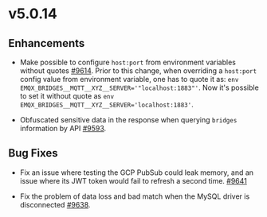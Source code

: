 # v5.0.14

## Enhancements

- Make possible to configure `host:port` from environment variables without quotes [#9614](https://github.com/emqx/emqx/pull/9614).
  Prior to this change, when overriding a `host:port` config value from environment variable, one has to quote it as:
  `env EMQX_BRIDGES__MQTT__XYZ__SERVER='"localhost:1883"'`.
  Now it's possible to set it without quote as `env EMQX_BRIDGES__MQTT__XYZ__SERVER='localhost:1883'`.

- Obfuscated sensitive data in the response when querying `bridges` information by API [#9593](https://github.com/emqx/emqx/pull/9593/).

## Bug Fixes

- Fix an issue where testing the GCP PubSub could leak memory, and an issue where its JWT token would fail to refresh a second time. [#9641](https://github.com/emqx/emqx/pull/9641)

- Fix the problem of data loss and bad match when the MySQL driver is disconnected [#9638](https://github.com/emqx/emqx/pull/9638).
